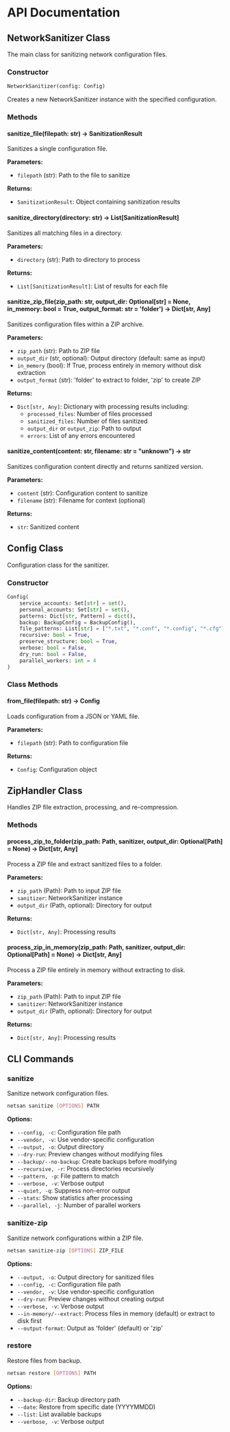# API Documentation

## NetworkSanitizer Class

The main class for sanitizing network configuration files.

### Constructor

```python
NetworkSanitizer(config: Config)
```

Creates a new NetworkSanitizer instance with the specified configuration.

### Methods

#### sanitize_file(filepath: str) -> SanitizationResult

Sanitizes a single configuration file.

**Parameters:**
- `filepath` (str): Path to the file to sanitize

**Returns:**
- `SanitizationResult`: Object containing sanitization results

#### sanitize_directory(directory: str) -> List[SanitizationResult]

Sanitizes all matching files in a directory.

**Parameters:**
- `directory` (str): Path to directory to process

**Returns:**
- `List[SanitizationResult]`: List of results for each file

#### sanitize_zip_file(zip_path: str, output_dir: Optional[str] = None, in_memory: bool = True, output_format: str = 'folder') -> Dict[str, Any]

Sanitizes configuration files within a ZIP archive.

**Parameters:**
- `zip_path` (str): Path to ZIP file
- `output_dir` (str, optional): Output directory (default: same as input)
- `in_memory` (bool): If True, process entirely in memory without disk extraction
- `output_format` (str): 'folder' to extract to folder, 'zip' to create ZIP

**Returns:**
- `Dict[str, Any]`: Dictionary with processing results including:
  - `processed_files`: Number of files processed
  - `sanitized_files`: Number of files sanitized
  - `output_dir` or `output_zip`: Path to output
  - `errors`: List of any errors encountered

#### sanitize_content(content: str, filename: str = "unknown") -> str

Sanitizes configuration content directly and returns sanitized version.

**Parameters:**
- `content` (str): Configuration content to sanitize
- `filename` (str): Filename for context (optional)

**Returns:**
- `str`: Sanitized content

## Config Class

Configuration class for the sanitizer.

### Constructor

```python
Config(
    service_accounts: Set[str] = set(),
    personal_accounts: Set[str] = set(),
    patterns: Dict[str, Pattern] = dict(),
    backup: BackupConfig = BackupConfig(),
    file_patterns: List[str] = ["*.txt", "*.conf", "*.config", "*.cfg"],
    recursive: bool = True,
    preserve_structure: bool = True,
    verbose: bool = False,
    dry_run: bool = False,
    parallel_workers: int = 4
)
```

### Class Methods

#### from_file(filepath: str) -> Config

Loads configuration from a JSON or YAML file.

**Parameters:**
- `filepath` (str): Path to configuration file

**Returns:**
- `Config`: Configuration object

## ZipHandler Class

Handles ZIP file extraction, processing, and re-compression.

### Methods

#### process_zip_to_folder(zip_path: Path, sanitizer, output_dir: Optional[Path] = None) -> Dict[str, Any]

Process a ZIP file and extract sanitized files to a folder.

**Parameters:**
- `zip_path` (Path): Path to input ZIP file
- `sanitizer`: NetworkSanitizer instance
- `output_dir` (Path, optional): Directory for output

**Returns:**
- `Dict[str, Any]`: Processing results

#### process_zip_in_memory(zip_path: Path, sanitizer, output_dir: Optional[Path] = None) -> Dict[str, Any]

Process a ZIP file entirely in memory without extracting to disk.

**Parameters:**
- `zip_path` (Path): Path to input ZIP file
- `sanitizer`: NetworkSanitizer instance
- `output_dir` (Path, optional): Directory for output

**Returns:**
- `Dict[str, Any]`: Processing results

## CLI Commands

### sanitize

Sanitize network configuration files.

```bash
netsan sanitize [OPTIONS] PATH
```

**Options:**
- `--config, -c`: Configuration file path
- `--vendor, -v`: Use vendor-specific configuration
- `--output, -o`: Output directory
- `--dry-run`: Preview changes without modifying files
- `--backup/--no-backup`: Create backups before modifying
- `--recursive, -r`: Process directories recursively
- `--pattern, -p`: File pattern to match
- `--verbose, -v`: Verbose output
- `--quiet, -q`: Suppress non-error output
- `--stats`: Show statistics after processing
- `--parallel, -j`: Number of parallel workers

### sanitize-zip

Sanitize network configurations within a ZIP file.

```bash
netsan sanitize-zip [OPTIONS] ZIP_FILE
```

**Options:**
- `--output, -o`: Output directory for sanitized files
- `--config, -c`: Configuration file path
- `--vendor, -v`: Use vendor-specific configuration
- `--dry-run`: Preview changes without creating output
- `--verbose, -v`: Verbose output
- `--in-memory/--extract`: Process files in memory (default) or extract to disk first
- `--output-format`: Output as 'folder' (default) or 'zip'

### restore

Restore files from backup.

```bash
netsan restore [OPTIONS] PATH
```

**Options:**
- `--backup-dir`: Backup directory path
- `--date`: Restore from specific date (YYYYMMDD)
- `--list`: List available backups
- `--verbose, -v`: Verbose output
